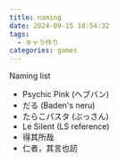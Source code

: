 ```yaml
---
title: naming
date: 2024-09-15 18:54:32
tags:
  - キャラ作り
categories: games
---
```


Naming list

- Psychic Pink (ヘブバン)
- だる (Baden's neru)
- たらこパスタ (ぶっさん)
- Le Silent (LS reference)
- 得其所哉
- 仁者，其言也訒
